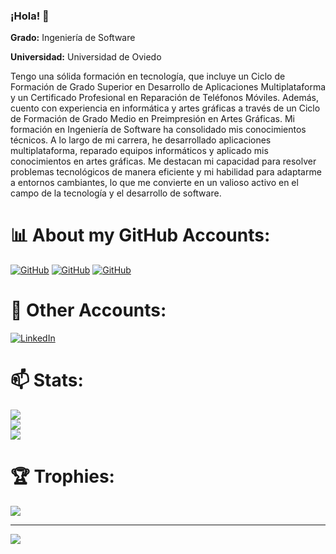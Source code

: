 ### ¡Hola! 👋

**Grado:** Ingeniería de Software

**Universidad:** Universidad de Oviedo

Tengo una sólida formación en tecnología, que incluye un Ciclo de Formación de Grado Superior en Desarrollo de Aplicaciones Multiplataforma y un Certificado Profesional en Reparación de Teléfonos Móviles. Además, cuento con experiencia en informática y artes gráficas a través de un Ciclo de Formación de Grado Medio en Preimpresión en Artes Gráficas. Mi formación en Ingeniería de Software ha consolidado mis conocimientos técnicos. A lo largo de mi carrera, he desarrollado aplicaciones multiplataforma, reparado equipos informáticos y aplicado mis conocimientos en artes gráficas. Me destacan mi capacidad para resolver problemas tecnológicos de manera eficiente y mi habilidad para adaptarme a entornos cambiantes, lo que me convierte en un valioso activo en el campo de la tecnología y el desarrollo de software.

<!--
**Kilopolo/Kilopolo** is a ✨ _special_ ✨ repository because its `README.md` (this file) appears on your GitHub profile.

Here are some ideas to get you started:

# 🔭 I’m currently working on 
# 🌱 I’m currently learning ...
# 👯 I’m looking to collaborate on ...
# 🤔 I’m looking for help with ...
# 💬 Ask me about ...
# 📫 How to reach me: ...
# 😄 Pronouns: ...
# ⚡ Fun fact: ...
-->

# 📊 About my GitHub Accounts:
[![GitHub](https://img.shields.io/badge/GitHub%20-%20UO271245-blue)](https://github.com/UO271245) 
[![GitHub](https://img.shields.io/badge/GitHub%20-%20SgtKilopolo-blue)](https://github.com/SgtKilopolo) 
[![GitHub](https://img.shields.io/badge/GitHub%20-%20SgtNaboloco-blue)](https://github.com/SgtNaboloco) 


# 🌱 Other Accounts:
[![LinkedIn](https://img.shields.io/badge/LinkedIn-%230077B5.svg?logo=linkedin&logoColor=white)](https://www.linkedin.com/in/pablo-diaz-rubio/) 


# 📫 Stats:
![](https://my-vercel-api-per6.vercel.app/api?username=Kilopolo&theme=radical&hide_border=false&include_all_commits=true&count_private=true)<br/>
![](https://github-readme-streak-stats.herokuapp.com/?user=Kilopolo&theme=radical&hide_border=false&include_all_commits=true&count_private=true)<br/>
![](https://my-vercel-api-per6.vercel.app/api/top-langs/?username=Kilopolo&theme=radical&hide_border=false&include_all_commits=true&count_private=true&layout=compact)


# 🏆 Trophies:
![](https://github-profile-trophy.vercel.app/?username=Kilopolo&theme=radical)

---
![](https://visitcount.itsvg.in/api?id=Kilopolo&icon=0&color=11)
